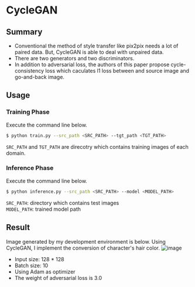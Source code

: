 # CycleGAN

## Summary
- Conventional the method of style transfer like pix2pix needs a lot of paired data. But, CycleGAN is able to deal with unpaired data. 
- There are two generators and two discriminators.
- In addition to adversarial loss, the authors of this paper propose cycle-consistency loss which caculates l1 loss between and source image and go-and-back image.

## Usage

### Training Phase
Execute the command line below.
```bash
$ python train.py --src_path <SRC_PATH> --tgt_path <TGT_PATH>
```
`SRC_PATH` and `TGT_PATH` are direcotry which contains training images of each domain.

### Inference Phase
Execute the command line below.
```bash
$ python inference.py --src_path <SRC_PATH> --model <MODEL_PATH>
```
`SRC_PATH`: directory which contains test images  
`MODEL_PATH`: trained model path

## Result
Image generated by my development environment is below. Using CycleGAN, I implement the conversion of character's hair color.
![image](https://github.com/SerialLain3170/Style-Transfer/blob/master/CycleGAN/result.jpg)
- Input size: 128 * 128
- Batch size: 10
- Using Adam as optimizer
- The weight of adversarial loss is 3.0

